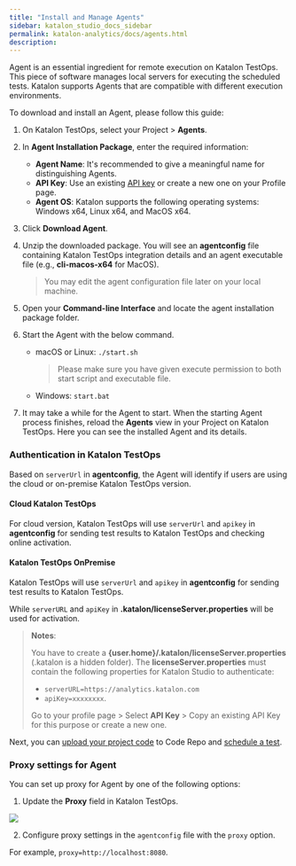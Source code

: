 ```yaml
---
title: "Install and Manage Agents" 
sidebar: katalon_studio_docs_sidebar
permalink: katalon-analytics/docs/agents.html 
description: 
---
```

Agent is an essential ingredient for remote execution on Katalon TestOps. This piece of software manages local servers for executing the scheduled tests. Katalon supports Agents that are compatible with different execution environments.

To download and install an Agent, please follow this guide:

1. On Katalon TestOps, select your Project > **Agents**.
2. In **Agent Installation Package**, enter the required information:
    * **Agent Name**: It's recommended to give a meaningful name for distinguishing Agents.
    * **API Key**: Use an existing [API key](/katalon-analytics/docs/ka-api-key) or create a new one on your Profile page.
    * **Agent OS**: Katalon supports the following operating systems: Windows x64, Linux x64, and MacOS x64.
3. Click **Download Agent**.
4. Unzip the downloaded package. You will see an **agentconfig** file containing Katalon TestOps integration details and an agent executable file (e.g., **cli-macos-x64** for MacOS).
    > You may edit the agent configuration file later on your local machine.
5. Open your **Command-line Interface** and locate the agent installation package folder.
6. Start the Agent with the below command.

   * macOS or Linux: `./start.sh`
     > Please make sure you have given execute permission to both start script and executable file.
   * Windows: `start.bat`

7. It may take a while for the Agent to start. When the starting Agent process finishes, reload the **Agents** view in your Project on Katalon TestOps. Here you can see the installed Agent and its details.

### Authentication in Katalon TestOps

Based on `serverUrl` in **agentconfig**, the Agent will identify if users are using the cloud or on-premise Katalon TestOps version.

#### Cloud Katalon TestOps

For cloud version, Katalon TestOps will use `serverUrl` and `apikey` in **agentconfig** for sending test results to Katalon TestOps and checking online activation.

#### Katalon TestOps OnPremise

Katalon TestOps will use `serverUrl` and `apikey` in **agentconfig** for sending test results to Katalon TestOps.

While `serverURL` and `apiKey` in **.katalon/licenseServer.properties** will be used for activation.

  > **Notes**:
  >
  > You have to create a **{user.home}/.katalon/licenseServer.properties** (.katalon is a hidden folder). The **licenseServer.properties** must contain the following properties for Katalon Studio to authenticate:
  >
  > * `serverURL=https://analytics.katalon.com`
  > * `apiKey=xxxxxxxx`.
  >
  > Go to your profile page > Select **API Key** > Copy an existing API Key for this purpose or create a new one.

Next, you can [upload your project code](/katalon-analytics/docs/code-repo) to Code Repo and [schedule a test](/katalon-analytics/docs/kt-scheduler).

### Proxy settings for Agent

You can set up proxy for Agent by one of the following options:

1. Update the **Proxy** field in Katalon TestOps.

![](https://github.com/katalon-studio/docs-images/raw/master/katalon-analytics/docs/agent/proxy-agent.png)

2. Configure proxy settings in the `agentconfig` file with the `proxy` option.

For example, `proxy=http://localhost:8080`.






